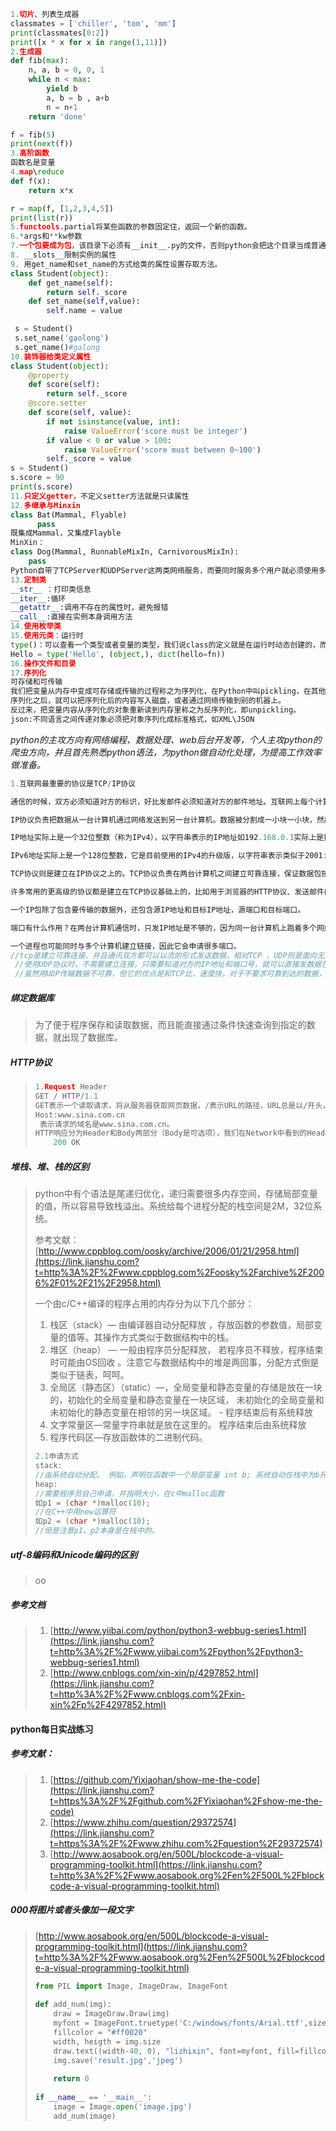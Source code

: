 ```python
1.切片、列表生成器    
classmates = ['chiller', 'tom', 'mm']
print(classmates[0:2])
print([x * x for x in range(1,11)])
2.生成器
def fib(max):
    n, a, b = 0, 0, 1
    while n < max:
        yield b
        a, b = b , a+b
        n = n+1
    return 'done'

f = fib(5)
print(next(f))
3.高阶函数
函数名是变量
4.map\reduce
def f(x):
    return x*x

r = map(f, [1,2,3,4,5])
print(list(r))
5.functools.partial将某些函数的参数固定住，返回一个新的函数。
6.*args和**kw参数
7.一个包要成为包，该目录下必须有__init__.py的文件，否则python会把这个目录当成普通目录。__init__.py可以是空文件，也可以有Python代码，因为__init__.py本身就是一个模块，而它的模块名就是mycompany。
8. __slots__限制实例的属性
9. 用get_name和set_name的方式给类的属性设置存取方法。
class Student(object):
    def get_name(self):
        return self._score
    def set_name(self,value):
        self.name = value

 s = Student()
 s.set_name('gaolong')
 s.get_name()#galong 
10.装饰器给类定义属性
class Student(object):
    @property
    def score(self):
        return self._score
    @score.setter
    def score(self, value):
        if not isinstance(value, int):
            raise ValueError('score must be integer')
        if value < 0 or value > 100:
            raise ValueError('score must between 0~100')
        self._score = value
s = Student()
s.score = 90
print(s.score)
11.只定义getter，不定义setter方法就是只读属性
12.多继承与Minxin
class Bat(Mammal, Flyable)
      pass
既集成Mammal，又集成Flayble
MinXin：
class Dog(Mammal, RunnableMixIn, CarnivorousMixIn):
    pass
Python自带了TCPServer和UDPServer这两类网络服务，而要同时服务多个用户就必须使用多进程或多线程模型，这两种模型由ForkingMixIn和ThreadingMixIn提供。
13.定制类
__str__ ：打印类信息
__iter__:循环
__getattr__:调用不存在的属性时，避免报错
__call__:直接在实例本身调用方法
14.使用枚举类
15.使用元类：运行时
type()：可以查看一个类型或者变量的类型，我们说class的定义就是在运行时动态创建的，而创建的class的方法就是使用type()函数。
Hello = type('Hello', (object,), dict(hello=fn))
16.操作文件和目录
17.序列化
可存储和可传输
我们把变量从内存中变成可存储或传输的过程称之为序列化，在Python中叫pickling，在其他语言中也被称之为serialization，marshalling，flattening等等，都是一个意思。
序列化之后，就可以把序列化后的内容写入磁盘，或者通过网络传输到别的机器上。
反过来，把变量内容从序列化的对象重新读到内存里称之为反序列化，即unpickling。
json:不同语言之间传递对象必须把对象序列化成标准格式，如XML\JSON
```

*python的主攻方向有网络编程、数据处理、web后台开发等，个人主攻python的爬虫方向，并且首先熟悉python语法，为python做自动化处理，为提高工作效率做准备。*

```objective-c
1.互联网最重要的协议是TCP/IP协议

通信的时候，双方必须知道对方的标识，好比发邮件必须知道对方的邮件地址。互联网上每个计算机的唯一标识就是IP地址，类似123.123.123.123。如果一台计算机同时接入到两个或更多的网络，比如路由器，它就会有两个或多个IP地址，所以，IP地址对应的实际上是计算机的网络接口，通常是网卡。

IP协议负责把数据从一台计算机通过网络发送到另一台计算机。数据被分割成一小块一小块，然后通过IP包发送出去。由于互联网链路复杂，两台计算机之间经常有多条线路，因此，路由器就负责决定如何把一个IP包转发出去。IP包的特点是按块发送，途径多个路由，但不保证能到达，也不保证顺序到达。

IP地址实际上是一个32位整数（称为IPv4），以字符串表示的IP地址如192.168.0.1实际上是把32位整数按8位分组后的数字表示，目的是便于阅读。

IPv6地址实际上是一个128位整数，它是目前使用的IPv4的升级版，以字符串表示类似于2001:0db8:85a3:0042:1000:8a2e:0370:7334。

TCP协议则是建立在IP协议之上的。TCP协议负责在两台计算机之间建立可靠连接，保证数据包按顺序到达。TCP协议会通过握手建立连接，然后，对每个IP包编号，确保对方按顺序收到，如果包丢掉了，就自动重发。

许多常用的更高级的协议都是建立在TCP协议基础上的，比如用于浏览器的HTTP协议、发送邮件的SMTP协议等。

一个IP包除了包含要传输的数据外，还包含源IP地址和目标IP地址，源端口和目标端口。

端口有什么作用？在两台计算机通信时，只发IP地址是不够的，因为同一台计算机上跑着多个网络程序。一个IP包来了之后，到底是交给浏览器还是QQ，就需要端口号来区分。每个网络程序都向操作系统申请唯一的端口号，这样，两个进程在两台计算机之间建立网络连接就需要各自的IP地址和各自的端口号。

一个进程也可能同时与多个计算机建立链接，因此它会申请很多端口。
//tcp是建立可靠连接、并且通讯双方都可以以流的形式发送数据，相对TCP 、UDP则是面向无连接的协议。
 //使用UDP协议时，不需要建立连接，只需要知道对方的IP地址和端口号，就可以直接发数据包。但是，能不能到达就不知道了。
 //虽然用UDP传输数据不可靠，但它的优点是和TCP比，速度快，对于不要求可靠到达的数据，就可以使用UDP协议
```

##### 绑定数据库

> 为了便于程序保存和读取数据，而且能直接通过条件快速查询到指定的数据，就出现了数据库。

##### HTTP协议

> ```python
> 1.Request Header
> GET / HTTP/1.1
> GET表示一个读取请求，将从服务器获取网页数据，/表示URL的路径，URL总是以/开头，/就表示首页，最后的HTTP/1.1指示采用的HTTP协议版本是1.1。目前HTTP协议的版本就是1.1，但是大部分服务器也支持1.0版本，主要区别在于1.1版本允许多个HTTP请求复用一个TCP连接，以加快传输速度。
> Host:www.sina.com.cn
>  表示请求的域名是www.sina.com.cn。
> HTTP响应分为Header和Body两部分（Body是可选项），我们在Network中看到的Header最重要的几行如下:
>     200 OK
> ```



##### 堆栈、堆、栈的区别

> python中有个语法是尾递归优化，递归需要很多内存空间，存储局部变量的值，所以容易导致栈溢出。系统给每个进程分配的栈空间是2M，32位系统。
>
> 参考文献：[http://www.cppblog.com/oosky/archive/2006/01/21/2958.html](https://link.jianshu.com?t=http%3A%2F%2Fwww.cppblog.com%2Foosky%2Farchive%2F2006%2F01%2F21%2F2958.html)
>
> 一个由c/C++编译的程序占用的内存分为以下几个部分：
>
> 1. 栈区（stack）— 由编译器自动分配释放 ，存放函数的参数值，局部变量的值等。其操作方式类似于数据结构中的栈。
> 2. 堆区（heap） — 一般由程序员分配释放， 若程序员不释放，程序结束时可能由OS回收 。注意它与数据结构中的堆是两回事，分配方式倒是类似于链表，呵呵。
> 3. 全局区（静态区）（static）—，全局变量和静态变量的存储是放在一块的，初始化的全局变量和静态变量在一块区域， 未初始化的全局变量和未初始化的静态变量在相邻的另一块区域。 - 程序结束后有系统释放
> 4. 文字常量区—常量字符串就是放在这里的。 程序结束后由系统释放
> 5. 程序代码区—存放函数体的二进制代码。
>
> 
>
> ```c
> 2.1申请方式 
> stack: 
> //由系统自动分配。 例如，声明在函数中一个局部变量 int b; 系统自动在栈中为b开辟空间 
> heap: 
> //需要程序员自己申请，并指明大小，在c中malloc函数 
> 如p1 = (char *)malloc(10); 
> //在C++中用new运算符 
> 如p2 = (char *)malloc(10); 
> //但是注意p1、p2本身是在栈中的。 
> ```

##### utf-8编码和Unicode编码的区别

> oo

##### 参考文档

> 1. [http://www.yiibai.com/python/python3-webbug-series1.html](https://link.jianshu.com?t=http%3A%2F%2Fwww.yiibai.com%2Fpython%2Fpython3-webbug-series1.html)
> 2. [http://www.cnblogs.com/xin-xin/p/4297852.html](https://link.jianshu.com?t=http%3A%2F%2Fwww.cnblogs.com%2Fxin-xin%2Fp%2F4297852.html)



#### python每日实战练习

##### 参考文献：

> 1. [https://github.com/Yixiaohan/show-me-the-code](https://link.jianshu.com?t=https%3A%2F%2Fgithub.com%2FYixiaohan%2Fshow-me-the-code)
> 2. [https://www.zhihu.com/question/29372574](https://link.jianshu.com?t=https%3A%2F%2Fwww.zhihu.com%2Fquestion%2F29372574)
> 3. [http://www.aosabook.org/en/500L/blockcode-a-visual-programming-toolkit.html](https://link.jianshu.com?t=http%3A%2F%2Fwww.aosabook.org%2Fen%2F500L%2Fblockcode-a-visual-programming-toolkit.html)

##### 000将图片或者头像加一段文字

> [http://www.aosabook.org/en/500L/blockcode-a-visual-programming-toolkit.html](https://link.jianshu.com?t=http%3A%2F%2Fwww.aosabook.org%2Fen%2F500L%2Fblockcode-a-visual-programming-toolkit.html)
>
> 
>
> ```python
> from PIL import Image, ImageDraw, ImageFont
>  
> def add_num(img):
>     draw = ImageDraw.Draw(img)
>     myfont = ImageFont.truetype('C:/windows/fonts/Arial.ttf',size=20)
>     fillcolor = "#ff0020"
>     width, heigth = img.size
>     draw.text((width-40, 0), "lizhixin", font=myfont, fill=fillcolor)
>     img.save('result.jpg','jpeg')
>  
>     return 0
>  
> if __name__ == '__main__':
>     image = Image.open('image.jpg')
>     add_num(image)
> ```



